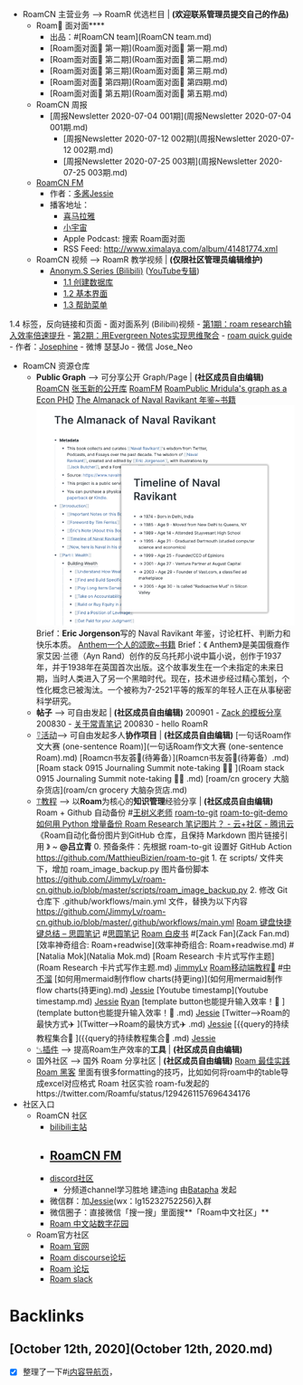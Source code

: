 - RoamCN 主营业务 --> RoamR 优选栏目 | __(欢迎联系管理员提交自己的作品)__
    - Roam🍜 面对面****
        - 出品：#[RoamCN team](RoamCN team.md)
        - [Roam面对面🍜 第一期](Roam面对面🍜 第一期.md)
        - [Roam面对面🍜 第二期](Roam面对面🍜 第二期.md)
        - [Roam面对面🍜 第三期](Roam面对面🍜 第三期.md)
        - [Roam面对面🍜 第四期](Roam面对面🍜 第四期.md)
        - [Roam面对面🍜 第五期](Roam面对面🍜 第五期.md)
    - RoamCN 周报
        - [周报Newsletter 2020-07-04 001期](周报Newsletter 2020-07-04 001期.md)
            - [周报Newsletter 2020-07-12 002期](周报Newsletter 2020-07-12 002期.md)
            - [周报Newsletter 2020-07-25 003期](周报Newsletter 2020-07-25 003期.md)
    - [RoamCN FM](http://xima.tv/B1gEE6?_sonic=0)
        - 作者：[多酱](多酱.md)[Jessie](Jessie.md)
        - 播客地址：
            - [喜马拉雅](http://xima.tv/t7Kuvo?_sonic=0)
            - [小宇宙](https://www.xiaoyuzhoufm.com/podcast/5f74111383c34e85ddf02211?s=eyJ1IjoiNWYyYmM1N2VlMGY1ZTcyM2JiOTUxZDkxIn0%3D%0A)
            - Apple Podcast: 搜索 Roam面对面
            - RSS Feed:  http://www.ximalaya.com/album/41481774.xml
    - RoamCN 视频 --> RoamR 教学视频 | __(仅限社区管理员编辑维护)__
        - [Anonym.S Series (Bilibili)](https://www.bilibili.com/video/BV1354y1S7Wk) ([YouTube专辑](https://www.youtube.com/playlist?list=PLwXSqDdn_CpE934BjXMgmzHnlwXMy41TC))
            - [1.1 创建数据库](https://www.bilibili.com/video/BV1354y1S7Wk?p=1)
            - [1.2 基本界面](https://www.bilibili.com/video/BV1354y1S7Wk?p=2)
            - [1.3 帮助菜单](https://www.bilibili.com/video/BV1354y1S7Wk?p=3)
            
1.4 标签，反向链接和页面
        - 面对面系列 (Bilibili)视频
            - [第1期：roam research输入效率倍速提升](https://www.bilibili.com/video/BV1Sf4y1X79N)
            - [第2期：用Evergreen Notes实现思维聚合](https://www.bilibili.com/video/BV13A411e7m5/?spm_id_from=333.788.videocard.1)
    - [roam quick guide](https://roamguide.carrd.co)
        - 作者：[Josephine](Josephine.md)
            - 微博 瑟瑟Jo
            - 微信 Jose_Neo
- RoamCN 资源仓库
    - **Public Graph** --> 可分享公开 Graph/Page | __(社区成员自由编辑)__
        [RoamCN](https://www.roamcn.club)
        [张玉新的公开库](https://roamresearch.com/#/app/xbeta2)
        [RoamFM](https://roamresearch.com/#/app/RoamFM/page/B2T6zN-6h)
        [RoamPublic ](https://www.roampublic.com/)
        [Mridula's graph as a Econ PHD](https://roamresearch.com/#/app/Mridula-Public/page/a5AUdOPQ4)
        [The Almanack of Naval Ravikant 年鉴~书籍](https://roamresearch.com/#/app/Navalmanack/page/_H6kKQQPV)
            ![](../images/QfnrG1MJin.png?)
            Brief：**Eric Jorgenson**写的 Naval Ravikant 年鉴，讨论杠杆、判断力和快乐本质。
        [Anthem一个人的颂歌~书籍](https://roamresearch.com/#/app/PublicGraph/page/wM-faroLp)
            Brief：《 Anthem》是美国俄裔作家艾因·兰德（Ayn Rand）创作的反乌托邦小说中篇小说，创作于1937年，并于1938年在英国首次出版。这个故事发生在一个未指定的未来日期，当时人类进入了另一个黑暗时代。现在，技术进步经过精心策划，个性化概念已被淘汰。一个被称为7-2521平等的叛军的年轻人正在从事秘密科学研究。
    - **帖子** --> 可自由发起 | __(社区成员自由编辑)__
        200901 - [Zack 的模板分享](https://roamresearch.com/#/app/sharegraph/page/MeEYamlUK)
        200830 - [关于常青笔记](https://notes.andymatuschak.org/Evergreen_notes?stackedNotes=z2ZAGQBHuJ2u9WrtAQHAEHcCZTtqpsGkAsrD1)
        200830 - hello RoamR
    - [⍢活动](⍢活动.md)--> 可自由发起多人**协作项目** | __(社区成员自由编辑)__
        [一句话Roam作文大赛 (one-sentence Roam)](一句话Roam作文大赛 (one-sentence Roam).md)
        [Roamcn书友荟🥝(待筹备）](Roamcn书友荟🥝(待筹备）.md)
        [Roam stack 0915 Journaling Summit note-taking 🏄‍♀️ ](Roam stack 0915 Journaling Summit note-taking 🏄‍♀️ .md)
        [roam/cn grocery 大脑杂货店](roam/cn grocery 大脑杂货店.md)
    - [⍡教程](⍡教程.md) --> 以**Roam**为核心的**知识管理**经验分享 | __(社区成员自由编辑)__
        Roam + Github 自动备份 #[王树义老师](王树义老师.md)
            [roam-to-git](https://github.com/MatthieuBizien/roam-to-git)
            [roam-to-git-demo](https://github.com/MatthieuBizien/roam-to-git-demo)
            [如何用 Python 增量备份 Roam Research 笔记图片？ - 云+社区 - 腾讯云](https://cloud.tencent.com/developer/article/1634646)
            《Roam自动化备份图片到GitHub 仓库，且保持 Markdown 图片链接引用 ![]()》 ~ **@吕立青**
                0. 预备条件：先根据 roam-to-git 设置好 GitHub Action
                    https://github.com/MatthieuBizien/roam-to-git
                1. 在 scripts/ 文件夹下，增加 roam_image_backup.py 图片备份脚本
                    https://github.com/JimmyLv/roam-cn.github.io/blob/master/scripts/roam_image_backup.py
                2. 修改 Git 仓库下 .github/workflows/main.yml 文件，替换为以下内容
                    https://github.com/JimmyLv/roam-cn.github.io/blob/master/.github/workflows/main.yml
        [Roam 键盘快捷键总结 – 思圆笔记](https://hintsnet.com/pimgeek/2020/05/23/roam-research-keyboard-shortcuts-summary/) #[思圆笔记](思圆笔记.md)
        [Roam 白皮书](https://mp.weixin.qq.com/s/fgapELVH0eqVU6BndPBFJQ) #[Zack Fan](Zack Fan.md)
        [效率神奇组合: Roam+readwise](效率神奇组合: Roam+readwise.md) #[Natalia Mok](Natalia Mok.md)
        [Roam Research 卡片式写作主题](Roam Research 卡片式写作主题.md) [JimmyLv](JimmyLv.md)
        [Roam移动端教程🏃](Roam移动端教程🏃.md) #[中不溜](中不溜.md)
        [如何用mermaid制作flow charts(持更ing)](如何用mermaid制作flow charts(持更ing).md) [Jessie](Jessie.md)
        [Youtube timestamp](Youtube timestamp.md) [Jessie](Jessie.md) [Ryan](Ryan.md)
        [template button也能提升输入效率！🤯 ](template button也能提升输入效率！🤯 .md) [Jessie](Jessie.md)
        [Twitter-->Roam的最快方式✈️ ](Twitter-->Roam的最快方式✈️ .md) [Jessie](Jessie.md)
        [{{query的持续教程集合🌱 ]({{query的持续教程集合🌱 .md) [Jessie](Jessie.md)
    - [␃插件](␃插件.md) --> 提高Roam生产效率的**工具** | __(社区成员自由编辑)__
    - 国外社区 --> 国外 Roam 分享社区 | __(社区成员自由编辑)__
        [Roam 最佳实践](https://www.roamtips.com/)
        [Roam 黑客](https://roamhacks.com/)
            里面有很多formatting的技巧，比如如何将roam中的table导成excel对应格式
        Roam 社区实验
            roam-fu发起的https://twitter.com/Roamfu/status/1294261157696434176
- 社区入口
    - RoamCN 社区
        - [bilibili主站](https://space.bilibili.com/599106362?from=search&seid=2541953069934135070)
        - [RoamCN FM](http://xima.tv/YEWHp9?_sonic=0)
            - 
        - [discord社区](https://discord.gg/F9pedT)
            - 分频道channel学习胜地 建造ing 由[Batapha](Batapha.md) 发起
        - 微信群：加[Jessie](Jessie.md)(wx：lg15232752256)入群
        - 微信圈子：直接微信「搜一搜」里面搜**「Roam中文社区」**
        - [Roam 中文站数字花园](https://roamresearchfan.com/) 
    - Roam官方社区
        - [Roam 官网](https://roamresearch.com/)
        - [Roam discourse论坛](https://forum.roamresearch.com/)
        - [Roam 论坛](https://roamresearch.freshdesk.com/support/discussions)
        - [Roam slack](https://join.slack.com/t/roamresearch/shared_invite/zt-h695qjav-Rnlz8GFolVzFl8z3~U3tog)

# Backlinks
## [October 12th, 2020](October 12th, 2020.md)
- [x] 整理了一下#[ℹ︎内容导航页](ℹ︎内容导航页.md)，

